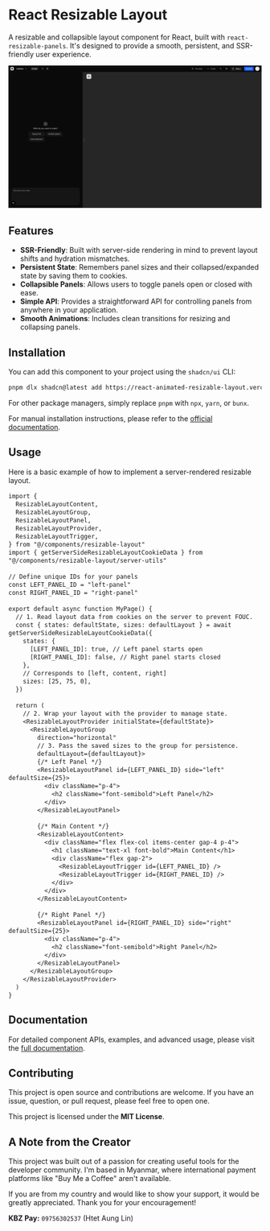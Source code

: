 # React Resizable Layout

A resizable and collapsible layout component for React, built with `react-resizable-panels`. It's designed to provide a smooth, persistent, and SSR-friendly user experience.

![Demo](./public/images/dark/resizable-layout-01.png)

## Features

- **SSR-Friendly**: Built with server-side rendering in mind to prevent layout shifts and hydration mismatches.
- **Persistent State**: Remembers panel sizes and their collapsed/expanded state by saving them to cookies.
- **Collapsible Panels**: Allows users to toggle panels open or closed with ease.
- **Simple API**: Provides a straightforward API for controlling panels from anywhere in your application.
- **Smooth Animations**: Includes clean transitions for resizing and collapsing panels.

## Installation

You can add this component to your project using the `shadcn/ui` CLI:

```bash
pnpm dlx shadcn@latest add https://react-animated-resizable-layout.vercel.app/registry/resizable-layout.json
```

For other package managers, simply replace `pnpm` with `npx`, `yarn`, or `bunx`.

For manual installation instructions, please refer to the [official documentation](https://react-animated-resizable-layout.vercel.app/).

## Usage

Here is a basic example of how to implement a server-rendered resizable layout.

```tsx
import {
  ResizableLayoutContent,
  ResizableLayoutGroup,
  ResizableLayoutPanel,
  ResizableLayoutProvider,
  ResizableLayoutTrigger,
} from "@/components/resizable-layout"
import { getServerSideResizableLayoutCookieData } from "@/components/resizable-layout/server-utils"

// Define unique IDs for your panels
const LEFT_PANEL_ID = "left-panel"
const RIGHT_PANEL_ID = "right-panel"

export default async function MyPage() {
  // 1. Read layout data from cookies on the server to prevent FOUC.
  const { states: defaultState, sizes: defaultLayout } = await getServerSideResizableLayoutCookieData({
    states: {
      [LEFT_PANEL_ID]: true, // Left panel starts open
      [RIGHT_PANEL_ID]: false, // Right panel starts closed
    },
    // Corresponds to [left, content, right]
    sizes: [25, 75, 0],
  })

  return (
    // 2. Wrap your layout with the provider to manage state.
    <ResizableLayoutProvider initialState={defaultState}>
      <ResizableLayoutGroup
        direction="horizontal"
        // 3. Pass the saved sizes to the group for persistence.
        defaultLayout={defaultLayout}>
        {/* Left Panel */}
        <ResizableLayoutPanel id={LEFT_PANEL_ID} side="left" defaultSize={25}>
          <div className="p-4">
            <h2 className="font-semibold">Left Panel</h2>
          </div>
        </ResizableLayoutPanel>

        {/* Main Content */}
        <ResizableLayoutContent>
          <div className="flex flex-col items-center gap-4 p-4">
            <h1 className="text-xl font-bold">Main Content</h1>
            <div className="flex gap-2">
              <ResizableLayoutTrigger id={LEFT_PANEL_ID} />
              <ResizableLayoutTrigger id={RIGHT_PANEL_ID} />
            </div>
          </div>
        </ResizableLayoutContent>

        {/* Right Panel */}
        <ResizableLayoutPanel id={RIGHT_PANEL_ID} side="right" defaultSize={25}>
          <div className="p-4">
            <h2 className="font-semibold">Right Panel</h2>
          </div>
        </ResizableLayoutPanel>
      </ResizableLayoutGroup>
    </ResizableLayoutProvider>
  )
}
```

## Documentation

For detailed component APIs, examples, and advanced usage, please visit the [full documentation](https://react-animated-resizable-layout.vercel.app/).

## Contributing

This project is open source and contributions are welcome. If you have an issue, question, or pull request, please feel free to open one.

This project is licensed under the **MIT License**.

## A Note from the Creator

This project was built out of a passion for creating useful tools for the developer community. I'm based in Myanmar, where international payment platforms like "Buy Me a Coffee" aren't available.

If you are from my country and would like to show your support, it would be greatly appreciated. Thank you for your encouragement!

**KBZ Pay:** `09756302537` (Htet Aung Lin)
